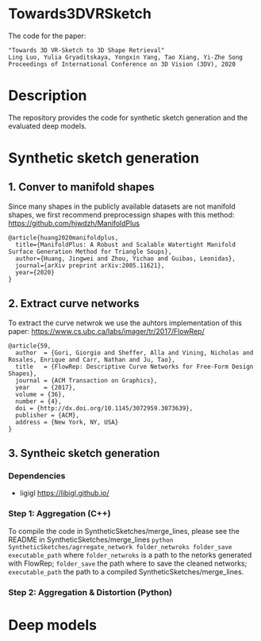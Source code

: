 
# Towards3DVRSketch
The code for the paper: 
```
"Towards 3D VR-Sketch to 3D Shape Retrieval"   
Ling Luo, Yulia Gryaditskaya, Yongxin Yang, Tao Xiang, Yi-Zhe Song
Proceedings of International Conference on 3D Vision (3DV), 2020
```
# Description
The repository provides the code for synthetic sketch generation and the evaluated deep models.

# Synthetic sketch generation
## 1. Conver to manifold shapes
Since many shapes in the publicly available datasets are not manifold shapes, we first recommend preprocessign shapes with this method:
https://github.com/hjwdzh/ManifoldPlus
```
@article{huang2020manifoldplus,
  title={ManifoldPlus: A Robust and Scalable Watertight Manifold Surface Generation Method for Triangle Soups},
  author={Huang, Jingwei and Zhou, Yichao and Guibas, Leonidas},
  journal={arXiv preprint arXiv:2005.11621},
  year={2020}
}
```

## 2. Extract curve networks
To extract the curve netwrok we use the auhtors implementation of this paper:
https://www.cs.ubc.ca/labs/imager/tr/2017/FlowRep/
```
@article{59,
  author  = {Gori, Giorgio and Sheffer, Alla and Vining, Nicholas and Rosales, Enrique and Carr, Nathan and Ju, Tao},
  title   = {FlowRep: Descriptive Curve Networks for Free-Form Design Shapes},
  journal = {ACM Transaction on Graphics},
  year    = {2017},
  volume = {36},
  number = {4},
  doi = {http://dx.doi.org/10.1145/3072959.3073639},
  publisher = {ACM},
  address = {New York, NY, USA}
}
```
## 3. Syntheic sketch generation
### Dependencies
* ligigl https://libigl.github.io/
### Step 1: Aggregation (C++)
To compile the code in SyntheticSketches/merge_lines, please see the README in SyntheticSketches/merge_lines
`
python SyntheticSketches/agrregate_network folder_netwroks folder_save executable_path
`
where
`folder_netwroks`
is a path to the netorks generated with FlowRep;
`folder_save`
the path where to save the cleaned networks;
`executable_path`
the path to a compiled SyntheticSketches/merge_lines.

### Step 2: Aggregation & Distortion (Python)

# Deep models
